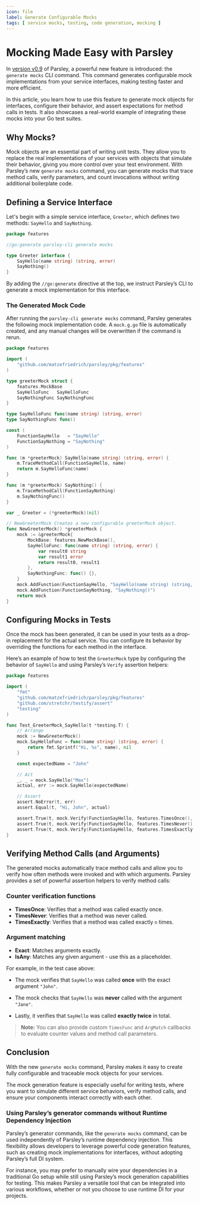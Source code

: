 ```yaml
---
icon: file
label: Generate Configurable Mocks
tags: [ service mocks, testing, code generation, mocking ]
---
```

# Mocking Made Easy with Parsley

In [version v0.9](https://github.com/matzefriedrich/parsley/releases/tag/v0.9.0) of Parsley, a powerful new feature is introduced: the `generate mocks` CLI command. This command generates configurable mock implementations from your service interfaces, making testing faster and more efficient.

In this article, you learn how to use this feature to generate mock objects for interfaces, configure their behavior, and assert expectations for method calls in tests. It also showcases a real-world example of integrating these mocks into your Go test suites.

## Why Mocks?

Mock objects are an essential part of writing unit tests. They allow you to replace the real implementations of your services with objects that simulate their behavior, giving you more control over your test environment. With Parsley’s new `generate mocks` command, you can generate mocks that trace method calls, verify parameters, and count invocations without writing additional boilerplate code.

## Defining a Service Interface

Let's begin with a simple service interface, `Greeter`, which defines two methods: `SayHello` and `SayNothing`.

```go
package features

//go:generate parsley-cli generate mocks

type Greeter interface {
    SayHello(name string) (string, error)
    SayNothing()
}
```

By adding the `//go:generate` directive at the top, we instruct Parsley’s CLI to generate a mock implementation for this interface.

### The Generated Mock Code

After running the `parsley-cli generate mocks` command, Parsley generates the following mock implementation code. A `mock.g.go` file is automatically created, and any manual changes will be overwritten if the command is rerun.

```go
package features

import (
    "github.com/matzefriedrich/parsley/pkg/features"
)

type greeterMock struct {
    features.MockBase
    SayHelloFunc   SayHelloFunc
    SayNothingFunc SayNothingFunc
}

type SayHelloFunc func(name string) (string, error)
type SayNothingFunc func()

const (
    FunctionSayHello   = "SayHello"
    FunctionSayNothing = "SayNothing"
)

func (m *greeterMock) SayHello(name string) (string, error) {
    m.TraceMethodCall(FunctionSayHello, name)
    return m.SayHelloFunc(name)
}

func (m *greeterMock) SayNothing() {
    m.TraceMethodCall(FunctionSayNothing)
    m.SayNothingFunc()
}

var _ Greeter = (*greeterMock)(nil)

// NewGreeterMock Creates a new configurable greeterMock object.
func NewGreeterMock() *greeterMock {
    mock := &greeterMock{
        MockBase: features.NewMockBase(),
        SayHelloFunc: func(name string) (string, error) {
            var result0 string
            var result1 error
            return result0, result1
        },
        SayNothingFunc: func() {},
    }
    mock.AddFunction(FunctionSayHello, "SayHello(name string) (string, error)")
    mock.AddFunction(FunctionSayNothing, "SayNothing()")
    return mock
}
```

## Configuring Mocks in Tests

Once the mock has been generated, it can be used in your tests as a drop-in replacement for the actual service. You can configure its behavior by overriding the functions for each method in the interface.

Here’s an example of how to test the `GreeterMock` type by configuring the behavior of `SayHello` and using Parsley’s `Verify` assertion helpers:

```go
package features

import (
    "fmt"
    "github.com/matzefriedrich/parsley/pkg/features"
    "github.com/stretchr/testify/assert"
    "testing"
)

func Test_GreeterMock_SayHello(t *testing.T) {
    // Arrange
    mock := NewGreeterMock()
    mock.SayHelloFunc = func(name string) (string, error) {
        return fmt.Sprintf("Hi, %s", name), nil
    }

    const expectedName = "John"

    // Act
    _, _ = mock.SayHello("Max")
    actual, err := mock.SayHello(expectedName)

    // Assert
    assert.NoError(t, err)
    assert.Equal(t, "Hi, John", actual)

    assert.True(t, mock.Verify(FunctionSayHello, features.TimesOnce(), features.Exact(expectedName)))
    assert.True(t, mock.Verify(FunctionSayHello, features.TimesNever(), features.Exact("Jane")))
    assert.True(t, mock.Verify(FunctionSayHello, features.TimesExactly(2)))
}
```

## Verifying Method Calls (and Arguments)

The generated mocks automatically trace method calls and allow you to verify how often methods were invoked and with which arguments. Parsley provides a set of powerful assertion helpers to verify method calls:

### Counter verification functions

- **TimesOnce**: Verifies that a method was called exactly once.
- **TimesNever**: Verifies that a method was never called.
- **TimesExactly**: Verifies that a method was called exactly `n` times.

### Argument matching

- **Exact**: Matches arguments exactly.
- **IsAny**: Matches any given argument - use this as a placeholder.


For example, in the test case above:
- The mock verifies that `SayHello` was called **once** with the exact argument `"John"`.

- The mock checks that `SayHello` was **never** called with the argument `"Jane"`.

- Lastly, it verifies that `SayHello` was called **exactly twice** in total.

> **Note:** You can also provide custom `TimesFunc` and `ArgMatch` callbacks to evaluate counter values and method call parameters.


## Conclusion

With the new `generate mocks` command, Parsley makes it easy to create fully configurable and traceable mock objects for your services.

The mock generation feature is especially useful for writing tests, where you want to simulate different service behaviors, verify method calls, and ensure your components interact correctly with each other.

### Using Parsley’s generator commands without Runtime Dependency Injection

Parsley’s generator commands, like the `generate mocks` command, can be used independently of Parsley’s runtime dependency injection. This flexibility allows developers to leverage powerful code generation features, such as creating mock implementations for interfaces, without adopting Parsley’s full DI system.

For instance, you may prefer to manually wire your dependencies in a traditional Go setup while still using Parsley’s mock generation capabilities for testing. This makes Parsley a versatile tool that can be integrated into various workflows, whether or not you choose to use runtime DI for your projects.
